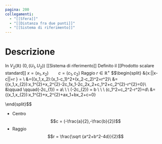 ```yaml
---
pagina: 200
collegamenti:
  - "[[Sfera]]"
  - "[[Distanza fra due punti]]"
  - "[[Sistema di riferimento]]"
---
```

# Descrizione
In $V_2(\mathbb{R})$
$(0,(U_1,U_2))$ [[Sistema di riferimento]]
Definito il [[Prodotto scalare standard]]
$x= (x_1,x_{2})\qquad c = (c_{1},c_{2})$
Raggio $r\in \mathbb{R}^+$
$$\begin{split}
&\{x:||x-c||=r \} = \\
&=\{(x_1,x_2):(x_1-c_1)^2+(x_2-c_2)^2=r^2\}\\
&= \{(x_1,x_{2}):x_1^{2}+x_2^{2}-2c_1x_1-2c_2x_2+c_1^2+c_2^{2}-r^{2}=0\}\\
&\qquad \qquad(-2c_{1}) = a\ \ \ (-2c_{2}) = b \ \ \ (c_1^2+c_2^2-r^2)=d\\
&=\{(x_1,x_{2}):x_1^{2}+x_2^{2}+ax_1+bx_2+c=0\}

\end{split}$$
- Centro
$$c = (-\frac{a}{2},-\frac{b}{2})$$
- Raggio
$$r = \frac{\sqrt {a^2+b^2-4d}}{2}$$
